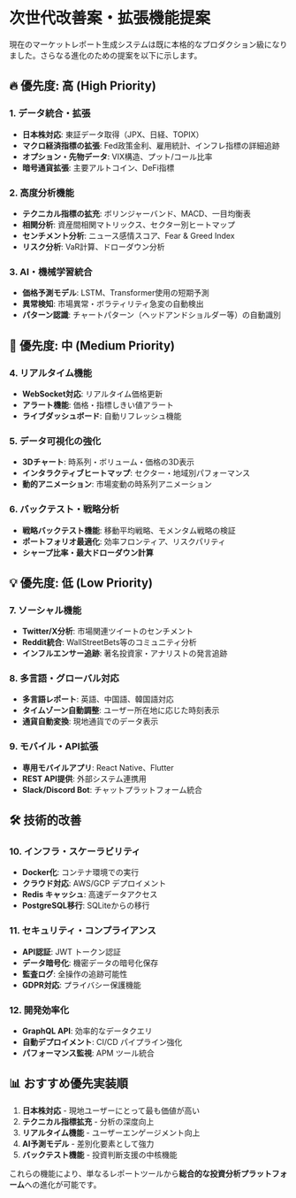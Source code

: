 # 次世代改善案・拡張機能提案

現在のマーケットレポート生成システムは既に本格的なプロダクション級になりました。さらなる進化のための提案を以下に示します。

## 🔥 優先度: 高 (High Priority)

### 1. データ統合・拡張
- **日本株対応**: 東証データ取得（JPX、日経、TOPIX）
- **マクロ経済指標の拡張**: Fed政策金利、雇用統計、インフレ指標の詳細追跡
- **オプション・先物データ**: VIX構造、プット/コール比率
- **暗号通貨拡張**: 主要アルトコイン、DeFi指標

### 2. 高度分析機能
- **テクニカル指標の拡充**: ボリンジャーバンド、MACD、一目均衡表
- **相関分析**: 資産間相関マトリックス、セクター別ヒートマップ
- **センチメント分析**: ニュース感情スコア、Fear & Greed Index
- **リスク分析**: VaR計算、ドローダウン分析

### 3. AI・機械学習統合
- **価格予測モデル**: LSTM、Transformer使用の短期予測
- **異常検知**: 市場異常・ボラティリティ急変の自動検出
- **パターン認識**: チャートパターン（ヘッドアンドショルダー等）の自動識別

## 🚀 優先度: 中 (Medium Priority)

### 4. リアルタイム機能
- **WebSocket対応**: リアルタイム価格更新
- **アラート機能**: 価格・指標しきい値アラート
- **ライブダッシュボード**: 自動リフレッシュ機能

### 5. データ可視化の強化
- **3Dチャート**: 時系列・ボリューム・価格の3D表示
- **インタラクティブヒートマップ**: セクター・地域別パフォーマンス
- **動的アニメーション**: 市場変動の時系列アニメーション

### 6. バックテスト・戦略分析
- **戦略バックテスト機能**: 移動平均戦略、モメンタム戦略の検証
- **ポートフォリオ最適化**: 効率フロンティア、リスクパリティ
- **シャープ比率・最大ドローダウン計算**

## 💡 優先度: 低 (Low Priority)

### 7. ソーシャル機能
- **Twitter/X分析**: 市場関連ツイートのセンチメント
- **Reddit統合**: WallStreetBets等のコミュニティ分析
- **インフルエンサー追跡**: 著名投資家・アナリストの発言追跡

### 8. 多言語・グローバル対応
- **多言語レポート**: 英語、中国語、韓国語対応
- **タイムゾーン自動調整**: ユーザー所在地に応じた時刻表示
- **通貨自動変換**: 現地通貨でのデータ表示

### 9. モバイル・API拡張
- **専用モバイルアプリ**: React Native、Flutter
- **REST API提供**: 外部システム連携用
- **Slack/Discord Bot**: チャットプラットフォーム統合

## 🛠️ 技術的改善

### 10. インフラ・スケーラビリティ
- **Docker化**: コンテナ環境での実行
- **クラウド対応**: AWS/GCP デプロイメント
- **Redis キャッシュ**: 高速データアクセス
- **PostgreSQL移行**: SQLiteからの移行

### 11. セキュリティ・コンプライアンス
- **API認証**: JWT トークン認証
- **データ暗号化**: 機密データの暗号化保存
- **監査ログ**: 全操作の追跡可能性
- **GDPR対応**: プライバシー保護機能

### 12. 開発効率化
- **GraphQL API**: 効率的なデータクエリ
- **自動デプロイメント**: CI/CD パイプライン強化
- **パフォーマンス監視**: APM ツール統合

## 📊 おすすめ優先実装順

1. **日本株対応** - 現地ユーザーにとって最も価値が高い
2. **テクニカル指標拡充** - 分析の深度向上
3. **リアルタイム機能** - ユーザーエンゲージメント向上
4. **AI予測モデル** - 差別化要素として強力
5. **バックテスト機能** - 投資判断支援の中核機能

これらの機能により、単なるレポートツールから**総合的な投資分析プラットフォーム**への進化が可能です。
